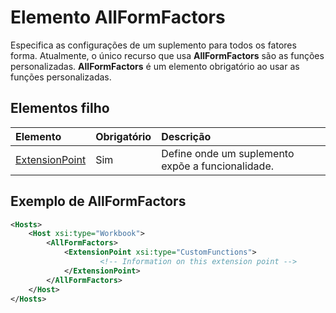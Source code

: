# <a name="allformfactors-element"></a>Elemento AllFormFactors

Especifica as configurações de um suplemento para todos os fatores forma. Atualmente, o único recurso que usa **AllFormFactors** são as funções personalizadas. **AllFormFactors** é um elemento obrigatório ao usar as funções personalizadas.

## <a name="child-elements"></a>Elementos filho

|  Elemento |  Obrigatório  |  Descrição  |
|:-----|:-----|:-----|
|  [ExtensionPoint](extensionpoint.md) |  Sim |  Define onde um suplemento expõe a funcionalidade. |

## <a name="allformfactors-example"></a>Exemplo de AllFormFactors

```xml
<Hosts>
    <Host xsi:type="Workbook">
        <AllFormFactors>
            <ExtensionPoint xsi:type="CustomFunctions">
                    <!-- Information on this extension point -->
            </ExtensionPoint>
        </AllFormFactors>
    </Host>
</Hosts>
```
